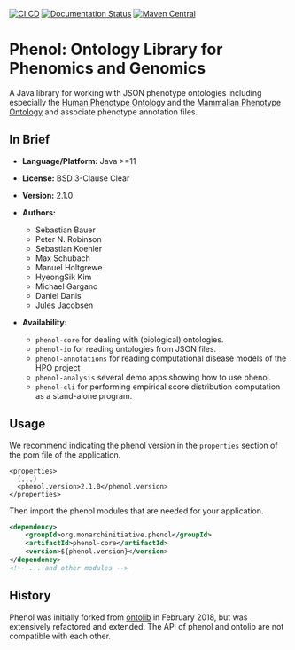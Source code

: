 [![CI CD](https://github.com/monarch-initiative/phenol/actions/workflows/maven.yml/badge.svg)](https://github.com/monarch-initiative/phenol/actions/workflows/maven.yml/badge.svg)
[![Documentation Status](https://readthedocs.org/projects/phenol/badge/?version=latest)](http://phenol.readthedocs.io/en/latest/?badge=latest)
[![Maven Central](https://maven-badges.herokuapp.com/maven-central/org.monarchinitiative.phenol/phenol/badge.svg)](https://maven-badges.herokuapp.com/maven-central/org.monarchinitiative.phenol/phenol)

# Phenol: Ontology Library for Phenomics and Genomics

A Java library for working with JSON phenotype ontologies including especially
the [Human Phenotype Ontology](https://www.human-phenotype-ontology.org) and the
[Mammalian Phenotype Ontology](http://www.informatics.jax.org/vocab/mp_ontology) and
associate phenotype annotation files.


## In Brief

- **Language/Platform:** Java >=11
- **License:** BSD 3-Clause Clear
- **Version:** 2.1.0
- **Authors:**
    - Sebastian Bauer
    - Peter N. Robinson
    - Sebastian Koehler
    - Max Schubach
    - Manuel Holtgrewe
    - HyeongSik Kim
    - Michael Gargano
    - Daniel Danis
    - Jules Jacobsen

- **Availability:**
    - `phenol-core` for dealing with (biological) ontologies.
    - `phenol-io` for reading ontologies from JSON files.
    - `phenol-annotations` for reading computational disease models of the HPO project
    - `phenol-analysis` several demo apps showing how to use phenol.
    - `phenol-cli` for performing empirical score distribution computation as a stand-alone program.

## Usage
We recommend indicating the phenol version in the `properties` section of the pom file of the application.

```
<properties>
  (...)
  <phenol.version>2.1.0</phenol.version>
</properties>
```

Then import the phenol modules that are needed for your application.
```xml
<dependency>
    <groupId>org.monarchinitiative.phenol</groupId>
    <artifactId>phenol-core</artifactId>
    <version>${phenol.version}</version>
</dependency>
<!-- ... and other modules -->
```


## History
Phenol was initially forked from [ontolib]([https://github.com/Phenomics/ontolib) in February 2018, but was
extensively refactored and extended. The API of phenol and ontolib are not compatible with each other.
